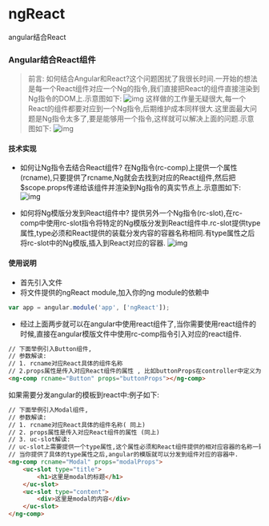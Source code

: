 # ngReact
angular结合React
###  Angular结合React组件
>  前言: 如何结合Angular和React?这个问题困扰了我很长时间.一开始的想法是每一个React组件对应一个Ng的指令,我们直接把React的组件直接渲染到Ng指令的DOM上.示意图如下:
![img](http://chuantu.biz/t5/22/1469528842x3738746535.jpg)
这样做的工作量无疑很大,每一个React的组件都要对应到一个Ng指令,后期维护成本同样很大.这里面最大问题是Ng指令太多了,要是能够用一个指令,这样就可以解决上面的问题.示意图如下:
![img](http://chuantu.biz/t5/22/1469533548x3738746535.jpg)

####  技术实现
*  如何让Ng指令去结合React组件?
在Ng指令(rc-comp)上提供一个属性(rcname),只要提供了rcname,Ng就会去找到对应的React组件,然后把$scope.props传递给该组件并渲染到Ng指令的真实节点上.示意图如下:
![img](http://chuantu.biz/t5/22/1469534841x3738746535.jpg)

*  如何将Ng模版分发到React组件中?
提供另外一个Ng指令(rc-slot),在rc-comp中使用rc-slot指令将特定的Ng模版分发到React组件中.rc-slot提供type属性,type必须和React提供的装载分发内容的容器名称相同.有type属性之后将rc-slot中的Ng模版,插入到React对应的容器.
![img](http://chuantu.biz/t5/22/1469535755x3738746535.jpg)

####  使用说明
*   首先引入文件
*   将文件提供的ngReact module,加入你的ng module的依赖中
```js
var app = angular.module('app', ['ngReact']);
```
*   经过上面两步就可以在angular中使用react组件了,当你需要使用react组件的时候,直接在angular模版文件中使用rc-comp指令引入对应的react组件.
```html
// 下面举例引入Button组件,
// 参数解读:
// 1. rcname对应React具体的组件名称
// 2.props属性是传入对应React组件的属性 , 比如buttonProps在controller中定义为: {type: 'primary', handleClick: function(){...}};那么对应传入组件的属性是type 和handleClick
<ng-comp rcname="Button" props="buttonProps"></ng-comp>
```
如果需要分发angular的模板到react中:例子如下:
```html
// 下面举例引入Modal组件,
// 参数解读:
// 1. rcname对应React具体的组件名称( 同上)
// 2. props属性是传入对应React组件的属性 (同上)
// 3. uc-slot解读:
// uc-slot上需要提供一个type属性,这个属性必须和React组件提供的相对应容器的名称一致(这里容器名称会在React组件的API中说明,当你使用具体React组件的时候,一定要仔细查看对应的API)
// 当你提供了具体的type属性之后,angular的模版就可以分发到组件对应的容器中.
<ng-comp rcname="Modal" props="modalProps">
    <uc-slot type="title">
        <h1>这里是modal的标题</h1>
    </uc-slot>
    <uc-slot type="content">
        <div>这里是modal的内容</div>
    </uc-slot>
</ng-comp>
```

